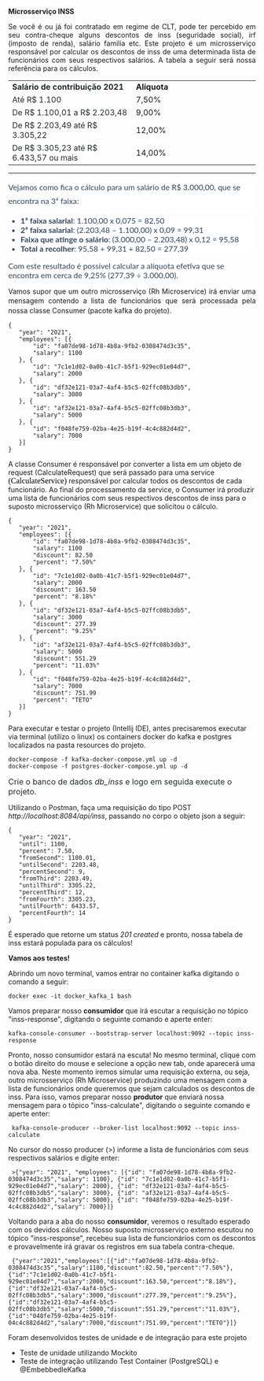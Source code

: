 <p><strong>Microsservi&ccedil;o INSS</strong>&nbsp;</p>
<p style="text-align: justify;">Se voc&ecirc; &eacute; ou j&aacute; foi contratado em regime de CLT, pode ter percebido em seu contra-cheque alguns descontos de inss (seguridade social), irf (imposto de renda), sal&aacute;rio familia etc. Este projeto &eacute; um microsservi&ccedil;o respons&aacute;vel por calcular os descontos de inss de uma determinada lista de funcion&aacute;rios com seus respectivos sal&aacute;rios. A tabela a seguir ser&aacute; nossa refer&ecirc;ncia para os c&aacute;lculos.</p>
<table style="width: 100%;">
    <tbody>
        <tr>
            <td style="width: 50.0000%;"><span style='color: rgb(36, 41, 46); font-family: -apple-system, BlinkMacSystemFont, "Segoe UI", Helvetica, Arial, sans-serif, "Apple Color Emoji", "Segoe UI Emoji"; font-size: 16px; font-style: normal; font-variant-ligatures: normal; font-variant-caps: normal; font-weight: 400; letter-spacing: normal; orphans: 2; text-align: start; text-indent: 0px; text-transform: none; white-space: normal; widows: 2; word-spacing: 0px; -webkit-text-stroke-width: 0px; background-color: rgb(255, 255, 255); text-decoration-thickness: initial; text-decoration-style: initial; text-decoration-color: initial; display: inline !important; float: none;'><strong>Sal&aacute;rio de contribui&ccedil;&atilde;o 2021</strong></span><strong><br></strong></td>
            <td style="width: 50.0000%;"><strong>Alíquota</strong></td>
        </tr>
        <tr>
            <td style="width: 50.0000%;"><span style='color: rgb(36, 41, 46); font-family: -apple-system, BlinkMacSystemFont, "Segoe UI", Helvetica, Arial, sans-serif, "Apple Color Emoji", "Segoe UI Emoji"; font-size: 16px; font-style: normal; font-variant-ligatures: normal; font-variant-caps: normal; font-weight: 400; letter-spacing: normal; orphans: 2; text-align: start; text-indent: 0px; text-transform: none; white-space: normal; widows: 2; word-spacing: 0px; -webkit-text-stroke-width: 0px; background-color: rgb(255, 255, 255); text-decoration-thickness: initial; text-decoration-style: initial; text-decoration-color: initial; display: inline !important; float: none;'>At&eacute; R$ 1.100</span></td>
            <td style="width: 50.0000%;">7,50%</td>
        </tr>
        <tr>
            <td style="width: 50.0000%;"><span style='color: rgb(36, 41, 46); font-family: -apple-system, BlinkMacSystemFont, "Segoe UI", Helvetica, Arial, sans-serif, "Apple Color Emoji", "Segoe UI Emoji"; font-size: 16px; font-style: normal; font-variant-ligatures: normal; font-variant-caps: normal; font-weight: 400; letter-spacing: normal; orphans: 2; text-align: start; text-indent: 0px; text-transform: none; white-space: normal; widows: 2; word-spacing: 0px; -webkit-text-stroke-width: 0px; background-color: rgb(255, 255, 255); text-decoration-thickness: initial; text-decoration-style: initial; text-decoration-color: initial; display: inline !important; float: none;'>De R$ 1.100,01 a R$ 2.203,48</span></td>
            <td style="width: 50.0000%;">9,00%</td>
        </tr>
        <tr>
            <td style="width: 50.0000%;"><span style='color: rgb(36, 41, 46); font-family: -apple-system, BlinkMacSystemFont, "Segoe UI", Helvetica, Arial, sans-serif, "Apple Color Emoji", "Segoe UI Emoji"; font-size: 16px; font-style: normal; font-variant-ligatures: normal; font-variant-caps: normal; font-weight: 400; letter-spacing: normal; orphans: 2; text-align: start; text-indent: 0px; text-transform: none; white-space: normal; widows: 2; word-spacing: 0px; -webkit-text-stroke-width: 0px; background-color: rgb(255, 255, 255); text-decoration-thickness: initial; text-decoration-style: initial; text-decoration-color: initial; display: inline !important; float: none;'>De R$ 2.203,49 at&eacute; R$ 3.305,22</span></td>
            <td style="width: 50.0000%;">12,00%</td>
        </tr>
        <tr>
            <td style="width: 50.0000%;"><span style='color: rgb(36, 41, 46); font-family: -apple-system, BlinkMacSystemFont, "Segoe UI", Helvetica, Arial, sans-serif, "Apple Color Emoji", "Segoe UI Emoji"; font-size: 16px; font-style: normal; font-variant-ligatures: normal; font-variant-caps: normal; font-weight: 400; letter-spacing: normal; orphans: 2; text-align: start; text-indent: 0px; text-transform: none; white-space: normal; widows: 2; word-spacing: 0px; -webkit-text-stroke-width: 0px; background-color: rgb(255, 255, 255); text-decoration-thickness: initial; text-decoration-style: initial; text-decoration-color: initial; display: inline !important; float: none;'>De R$ 3.305,23 at&eacute; R$ 6.433,57 ou mais</span></td>
            <td style="width: 50.0000%;">14,00%</td>
        </tr>
    </tbody>
</table>
<hr>
<p style="box-sizing: border-box; font-family: Lato; color: rgb(48, 69, 92); font-size: 16px; line-height: 28px; margin-top: 0px; margin-bottom: 1rem; font-style: normal; font-variant-ligatures: normal; font-variant-caps: normal; font-weight: 400; letter-spacing: normal; orphans: 2; text-align: left; text-indent: 0px; text-transform: none; white-space: normal; widows: 2; word-spacing: 0px; -webkit-text-stroke-width: 0px; background-color: rgb(255, 255, 255); text-decoration-thickness: initial; text-decoration-style: initial; text-decoration-color: initial;">Vejamos como fica o c&aacute;lculo para um sal&aacute;rio de R$ 3.000,00, que se encontra na 3&ordf; faixa:</p>
<ul style="box-sizing: border-box; font-family: Lato; color: rgb(48, 69, 92); margin-top: 0px; margin-bottom: 1rem; padding-left: 25px; font-size: 12px; font-style: normal; font-variant-ligatures: normal; font-variant-caps: normal; font-weight: 400; letter-spacing: normal; orphans: 2; text-align: left; text-indent: 0px; text-transform: none; white-space: normal; widows: 2; word-spacing: 0px; -webkit-text-stroke-width: 0px; background-color: rgb(255, 255, 255); text-decoration-thickness: initial; text-decoration-style: initial; text-decoration-color: initial;">
    <li style="box-sizing: border-box; font-family: Lato; color: rgb(48, 69, 92); font-size: 16px;"><strong style="box-sizing: border-box; font-weight: bolder;">1&ordf; faixa salarial</strong>: 1.100,00 x 0,075 = 82,50</li>
    <li style="box-sizing: border-box; font-family: Lato; color: rgb(48, 69, 92); font-size: 16px;"><strong style="box-sizing: border-box; font-weight: bolder;">2&ordf; faixa salarial</strong>: (2.203,48 &ndash; 1.100,00) x 0,09 = 99,31</li>
    <li style="box-sizing: border-box; font-family: Lato; color: rgb(48, 69, 92); font-size: 16px;"><strong style="box-sizing: border-box; font-weight: bolder;">Faixa que atinge o sal&aacute;rio</strong>: (3.000,00 &ndash; 2.203,48) x 0,12 = 95,58</li>
    <li style="box-sizing: border-box; font-family: Lato; color: rgb(48, 69, 92); font-size: 16px;"><strong style="box-sizing: border-box; font-weight: bolder;">Total a recolher</strong>: 95,58 + 99,31 + 82,50 = 277,39</li>
</ul>
<p><span style="color: rgb(48, 69, 92); font-family: Lato; font-size: 16px; font-style: normal; font-variant-ligatures: normal; font-variant-caps: normal; font-weight: 400; letter-spacing: normal; orphans: 2; text-align: left; text-indent: 0px; text-transform: none; white-space: normal; widows: 2; word-spacing: 0px; -webkit-text-stroke-width: 0px; background-color: rgb(255, 255, 255); text-decoration-thickness: initial; text-decoration-style: initial; text-decoration-color: initial; display: inline !important; float: none;">Com este resultado &eacute; poss&iacute;vel calcular a al&iacute;quota efetiva que se encontra em cerca de 9,25% (277,39 &divide; 3.000,00).</span></p>
<p dir="ltr" style="line-height:1.38;text-align: justify;margin-top:0pt;margin-bottom:0pt;">Vamos supor que um outro microsservi&ccedil;o (Rh Microservice) ir&aacute; enviar uma mensagem contendo a lista de funcion&aacute;rios que ser&aacute; processada pela nossa classe Consumer (pacote kafka do projeto).</p>


	{
	   "year": "2021", 
       "employees": [{
		   "id": "fa07de98-1d78-4b8a-9fb2-0308474d3c35",
		   "salary": 1100
	   }, {
		   "id": "7c1e1d02-0a0b-41c7-b5f1-929ec01e04d7",
		   "salary": 2000
	   }, {
		   "id": "df32e121-03a7-4af4-b5c5-02ffc08b3db5",
		   "salary": 3000
	   }, {
		   "id": "af32e121-03a7-4af4-b5c5-02ffc08b3db3",
		   "salary": 5000
	   }, {
		   "id": "f048fe759-02ba-4e25-b19f-4c4c882d4d2",
		   "salary": 7000
	   }]
    }

<p>A classe Consumer &eacute; respons&aacute;vel por converter a lista em um objeto de request (CalculateRequest) que ser&aacute; passado para uma service <span style='color: rgb(0, 0, 0); font-family: "Times New Roman"; font-size: medium; font-style: normal; font-variant-ligatures: normal; font-variant-caps: normal; font-weight: 400; letter-spacing: normal; orphans: 2; text-align: start; text-indent: 0px; text-transform: none; white-space: normal; widows: 2; word-spacing: 0px; -webkit-text-stroke-width: 0px; text-decoration-thickness: initial; text-decoration-style: initial; text-decoration-color: initial; display: inline !important; float: none;'>(CalculateService)&nbsp;</span>respons&aacute;vel por calcular todos os descontos de cada funcion&aacute;rio. Ao final do processamento da service, o Consumer ir&aacute; produzir uma lista de funcion&aacute;rios com seus respectivos descontos de inss para o suposto microsserviço (Rh Microservice) que solicitou o cálculo. </p>

	{
	   "year": "2021", 
       "employees": [{
		   "id": "fa07de98-1d78-4b8a-9fb2-0308474d3c35",
		   "salary": 1100
		   "discount": 82.50
		   "percent": "7.50%"
	   }, {
		   "id": "7c1e1d02-0a0b-41c7-b5f1-929ec01e04d7",
		   "salary": 2000
		   "discount": 163.50
		   "percent": "8.18%"
	   }, {
		   "id": "df32e121-03a7-4af4-b5c5-02ffc08b3db5",
		   "salary": 3000
		   "discount": 277.39
		   "percent": "9.25%"
	   }, {
		   "id": "af32e121-03a7-4af4-b5c5-02ffc08b3db3",
		   "salary": 5000
		   "discount": 551.29
		   "percent": "11.03%"
	   }, {
		   "id": "f048fe759-02ba-4e25-b19f-4c4c882d4d2",
		   "salary": 7000
		   "discount": 751.99
		   "percent": "TETO"
	   }]
    }

<p>Para executar e testar o projeto (Intellij IDE), antes precisaremos executar via terminal (utilizo o linux) os containers docker do kafka e postgres localizados na pasta resources do projeto.</p>

	docker-compose -f kafka-docker-compose.yml up -d
	docker-compose -f postgres-docker-compose.yml up -d
<p><span style='color: rgb(36, 41, 46); font-family: -apple-system, BlinkMacSystemFont, "Segoe UI", Helvetica, Arial, sans-serif, "Apple Color Emoji", "Segoe UI Emoji"; font-size: 16px; font-style: normal; font-variant-ligatures: normal; font-variant-caps: normal; font-weight: 400; letter-spacing: normal; orphans: 2; text-align: start; text-indent: 0px; text-transform: none; white-space: normal; widows: 2; word-spacing: 0px; -webkit-text-stroke-width: 0px; background-color: rgb(255, 255, 255); text-decoration-thickness: initial; text-decoration-style: initial; text-decoration-color: initial; display: inline !important; float: none;'>Crie o banco de dados <em>db_inss</em> e logo em seguida execute o projeto.</span></p>
<p>Utilizando o Postman, fa&ccedil;a uma requisi&ccedil;&atilde;o do tipo POST <em>http://localhost:8084/api/inss</em>, passando no corpo o objeto json a seguir:</p>

	{
	   "year": "2021",
	   "until": 1100,
	   "percent": 7.50,
	   "fromSecond": 1100.01,
	   "untilSecond": 2203.48,
	   "percentSecond": 9,
	   "fromThird": 2203.49,
	   "untilThird": 3305.22,
	   "percentThird": 12,
	   "fromFourth": 3305.23,
	   "untilFourth": 6433.57,
	   "percentFourth": 14
	}
    
<p>&Eacute; esperado que retorne um status <em>201 created</em> e pronto, nossa tabela de inss estar&aacute; populada para os c&aacute;lculos!</p>
<p><strong>Vamos aos testes!</strong></p>
<p>Abrindo um novo terminal, vamos entrar no container kafka digitando o comando a seguir:</p>

	docker exec -it docker_kafka_1 bash
<p>Vamos preparar nosso <strong>consumidor</strong> que ir&aacute; escutar a requisi&ccedil;&atilde;o no t&oacute;pico &quot;inss-response&quot;, digitando o seguinte comando e aperte enter:</p>  

	kafka-console-consumer --bootstrap-server localhost:9092 --topic inss-response
<p>Pronto, nosso consumidor estará na escuta! No mesmo terminal, clique com o bot&atilde;o direito do mouse e selecione a op&ccedil;&atilde;o new tab, onde aparecer&aacute; uma nova aba. Neste momento iremos simular uma requisi&ccedil;&atilde;o externa, ou seja, outro microsservi&ccedil;o (Rh Microservice) produzindo uma mensagem com a lista de funcion&aacute;rios onde queremos que sejam calculados os descontos de inss. Para isso, vamos preparar nosso <strong>produtor</strong> que enviará nossa mensagem para o tópico "inss-calculate", digitando o seguinte comando e aperte enter:</p>

	 kafka-console-producer --broker-list localhost:9092 --topic inss-calculate
<p>No cursor do nosso producer (>) informe a lista de funcionários com seus respectivos salários e digite enter:</p>

	 >{"year": "2021", "employees": [{"id": "fa07de98-1d78-4b8a-9fb2-0308474d3c35","salary": 1100}, {"id": "7c1e1d02-0a0b-41c7-b5f1-929ec01e04d7","salary": 2000}, {"id": "df32e121-03a7-4af4-b5c5-02ffc08b3db5","salary": 3000}, {"id": "af32e121-03a7-4af4-b5c5-02ffc08b3db3","salary": 5000}, {"id": "f048fe759-02ba-4e25-b19f-4c4c882d4d2","salary": 7000}]}
<p>Voltando para a aba do nosso <strong>consumidor</strong>, veremos o resultado esperado com os devidos c&aacute;lculos. Nosso suposto microsserviço externo escutou no tópico "inss-response", recebeu sua lista de funcionários com os descontos e provavelmente irá gravar os registros em sua tabela contra-cheque.</p>

	 {"year":"2021","employees":[{"id":"fa07de98-1d78-4b8a-9fb2-0308474d3c35","salary":1100,"discount":82.50,"percent":"7.50%"},{"id":"7c1e1d02-0a0b-41c7-b5f1-929ec01e04d7","salary":2000,"discount":163.50,"percent":"8.18%"},{"id":"df32e121-03a7-4af4-b5c5-02ffc08b3db5","salary":3000,"discount":277.39,"percent":"9.25%"}, {"id":"df32e121-03a7-4af4-b5c5-02ffc08b3db5","salary":5000,"discount":551.29,"percent":"11.03%"},{"id":"048fe759-02ba-4e25-b19f-04c4c882d4d2","salary":7000,"discount":751.99,"percent":"TETO"}]}
    
<p>Foram desenvolvidos testes de unidade e de integra&ccedil;&atilde;o para este projeto</p>
<ul>
    <li>Teste de unidade utilizando Mockito</li>
    <li>Teste de integra&ccedil;&atilde;o utilizando Test Container (PostgreSQL) e @EmbebbedleKafka</li>
</ul>
